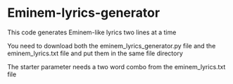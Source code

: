 # Eminem-lyrics-generator
This code generates Eminem-like lyrics two lines at a time

You need to download both the eminem_lyrics_generator.py file and the eminem_lyrics.txt file and put them in the same file directory

The starter parameter needs a two word combo from the eminem_lyrics.txt file
